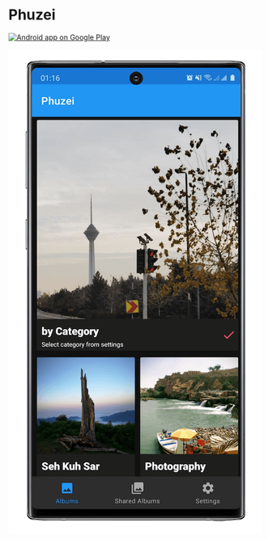 # Phuzei

<a href="https://play.google.com/store/apps/details?id=uk.co.nickhu.phuzei">
  <img alt="Android app on Google Play" src="https://play.google.com/intl/en_us/badges/images/badge_new.png" />
</a>

<br/>
<br/>

<img src="/preview.png"/>
